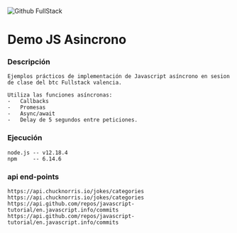 ![Github FullStack](https://user-images.githubusercontent.com/16636086/107968935-4f942180-6faf-11eb-8b7c-f999f6d8e9ce.png)

# Demo JS Asincrono 

### Descripción
```
Ejemplos prácticos de implementación de Javascript asíncrono en sesion de clase del btc Fullstack valencia.

Utiliza las funciones asíncronas:
-	Callbacks
-	Promesas
-	Async/await
-	Delay de 5 segundos entre peticiones.
```
### Ejecución 
```
node.js -- v12.18.4
npm     -- 6.14.6
```
### api end-points
```
https://api.chucknorris.io/jokes/categories
https://api.chucknorris.io/jokes/categories
https://api.github.com/repos/javascript-tutorial/en.javascript.info/commits
https://api.github.com/repos/javascript-tutorial/en.javascript.info/commits
```
